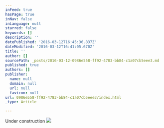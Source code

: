 ```yaml
---
inFeed: true
hasPage: true
inNav: false
inLanguage: null
starred: false
keywords: []
description: ''
datePublished: '2016-03-12T16:45:36.837Z'
dateModified: '2016-03-12T16:41:05.670Z'
title: ''
author: []
sourcePath: _posts/2016-03-12-0986e558-ff92-4783-bb84-c1a07cb5eee3.md
published: true
authors: []
publisher:
  name: null
  domain: null
  url: null
  favicon: null
url: 0986e558-ff92-4783-bb84-c1a07cb5eee3/index.html
_type: Article

---
```

Under construction
![](https://the-grid-user-content.s3-us-west-2.amazonaws.com/1b1848b4-8120-40d6-8e30-5761d9690d7b.png)